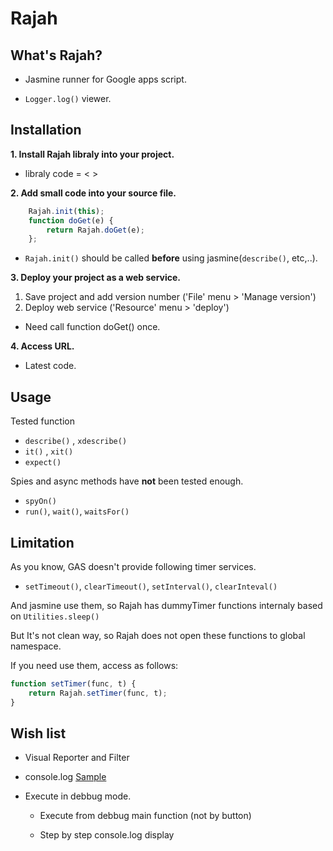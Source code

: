 # Rajah

## What's Rajah?

- Jasmine runner for Google apps script.

- `Logger.log()` viewer.


## Installation

**1. Install Rajah libraly into your project.**

- libraly code = <                         >

**2. Add small code into your source file.**

```js
    Rajah.init(this);
    function doGet(e) {
        return Rajah.doGet(e);
    };
```

- `Rajah.init()` should be called **before** using jasmine(`describe()`, etc,..). 

**3. Deploy your project as a web service.**

1. Save project and add version number ('File' menu > 'Manage version')
2. Deploy web service ('Resource' menu > 'deploy')

* Need call function doGet() once.

**4. Access URL.**

- Latest code.


## Usage

Tested function

- `describe()` , `xdescribe()`
- `it()` , `xit()`
- `expect()`

Spies and async methods have **not** been tested enough.

- `spyOn()`
- `run()`, `wait()`, `waitsFor()`


## Limitation

As you know, GAS doesn't provide following timer services.

- `setTimeout()`, `clearTimeout()`, `setInterval()`, `clearInteval()`

And jasmine use them, so Rajah has dummyTimer functions internaly based on `Utilities.sleep()`

But It's not clean way, so Rajah does not open these functions to global namespace.

If you need use them, access as follows:

````js
function setTimer(func, t) {
    return Rajah.setTimer(func, t);
}
````

## Wish list

- Visual Reporter and Filter

- console.log [Sample](http://minipaca.net/blog/javascript/firebug-console-api/)

- Execute in debbug mode.

    - Execute from debbug main function (not by button)

    - Step by step console.log display


